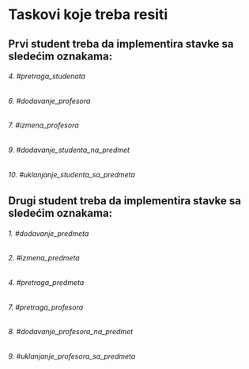 ﻿# Taskovi koje treba resiti

## Prvi student treba da implementira stavke sa sledećim oznakama:
###### 4. #pretraga_studenata  
###### 6. #dodavanje_profesora 
###### 7. #izmena_profesora  
###### 9. #dodavanje_studenta_na_predmet 
###### 10. #uklanjanje_studenta_sa_predmeta 

## Drugi student treba da implementira stavke sa sledećim oznakama: 
###### 1. #dodavanje_predmeta 
###### 2. #izmena_predmeta 
###### 4. #pretraga_predmeta 
###### 7. #pretraga_profesora 
###### 8. #dodavanje_profesora_na_predmet 
###### 9. #uklanjanje_profesora_sa_predmeta 

